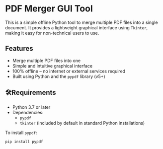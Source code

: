 # PDF Merger GUI Tool

This is a simple offline Python tool to merge multiple PDF files into a single document. It provides a lightweight graphical interface using `Tkinter`, making it easy for non-technical users to use.

## Features

- Merge multiple PDF files into one
- Simple and intuitive graphical interface
- 100% offline – no internet or external services required
- Built using Python and the `pypdf` library (v5+)

## 🛠Requirements

- Python 3.7 or later
- Dependencies:
  - `pypdf`
  - `tkinter` (included by default in standard Python installations)

To install `pypdf`:
```bash
pip install pypdf
